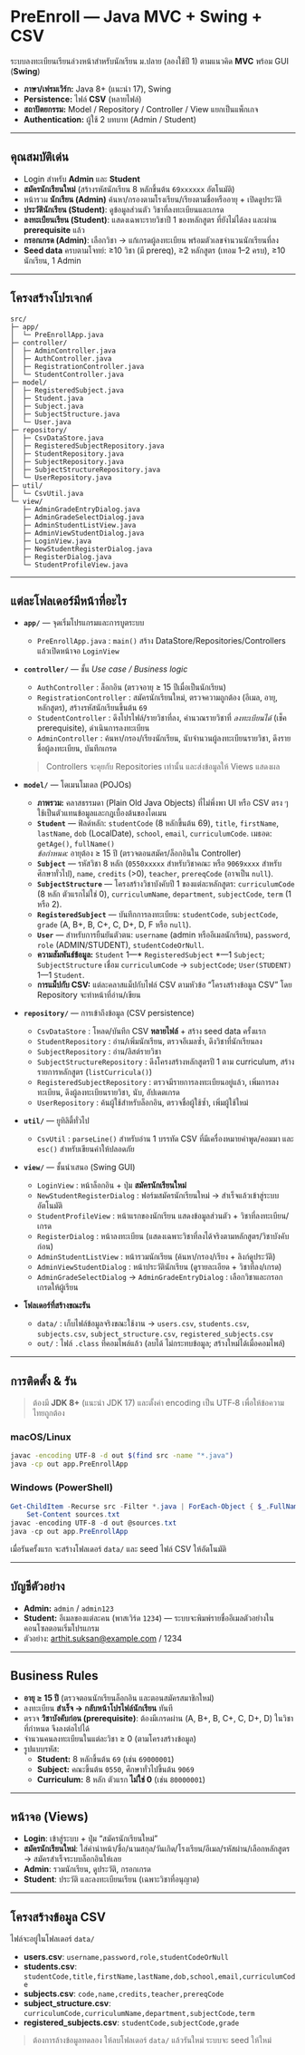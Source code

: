# PreEnroll — Java MVC + Swing + CSV

ระบบลงทะเบียนเรียนล่วงหน้าสำหรับนักเรียน ม.ปลาย (ลองใช้ปี 1) ตามแนวคิด **MVC** พร้อม GUI (**Swing**)

- **ภาษา/เฟรมเวิร์ก:** Java 8+ (แนะนำ 17), Swing
- **Persistence:** ไฟล์ **CSV** (หลายไฟล์)
- **สถาปัตยกรรม:** Model / Repository / Controller / View แยกเป็นแพ็กเกจ
- **Authentication:** ผู้ใช้ 2 บทบาท (Admin / Student)

---

## คุณสมบัติเด่น

- Login สำหรับ **Admin** และ **Student**
- **สมัครนักเรียนใหม่** (สร้างรหัสนักเรียน 8 หลักขึ้นต้น `69xxxxxx` อัตโนมัติ)
- หน้ารวม **นักเรียน (Admin)** ค้นหา/กรองตามโรงเรียน/เรียงตามชื่อหรืออายุ + เปิดดูประวัติ
- **ประวัตินักเรียน (Student)**: ดูข้อมูลส่วนตัว วิชาที่ลงทะเบียนและเกรด
- **ลงทะเบียนเรียน (Student)**: แสดงเฉพาะรายวิชาปี 1 ของหลักสูตร ที่ยังไม่ได้ลง และผ่าน **prerequisite** แล้ว
- **กรอกเกรด (Admin)**: เลือกวิชา → แก้เกรดผู้ลงทะเบียน พร้อมตัวเลขจำนวนนักเรียนที่ลง
- **Seed data** ครบตามโจทย์: ≥10 วิชา (มี prereq), ≥2 หลักสูตร (เทอม 1–2 ครบ), ≥10 นักเรียน, 1 Admin

---

## โครงสร้างโปรเจกต์

```
src/
├─ app/
│  └─ PreEnrollApp.java
├─ controller/
│  ├─ AdminController.java
│  ├─ AuthController.java
│  ├─ RegistrationController.java        
│  └─ StudentController.java
├─ model/
│  ├─ RegisteredSubject.java
│  ├─ Student.java
│  ├─ Subject.java
│  ├─ SubjectStructure.java
│  └─ User.java
├─ repository/
│  ├─ CsvDataStore.java                  
│  ├─ RegisteredSubjectRepository.java
│  ├─ StudentRepository.java
│  ├─ SubjectRepository.java
│  ├─ SubjectStructureRepository.java
│  └─ UserRepository.java
├─ util/
│  └─ CsvUtil.java                       
└─ view/
   ├─ AdminGradeEntryDialog.java
   ├─ AdminGradeSelectDialog.java
   ├─ AdminStudentListView.java
   ├─ AdminViewStudentDialog.java
   ├─ LoginView.java
   ├─ NewStudentRegisterDialog.java      
   ├─ RegisterDialog.java
   └─ StudentProfileView.java
```

---

## แต่ละโฟลเดอร์มีหน้าที่อะไร

- **`app/`** — จุดเริ่มโปรแกรมและการบูตระบบ  
  - `PreEnrollApp.java` : `main()` สร้าง DataStore/Repositories/Controllers แล้วเปิดหน้าจอ `LoginView`

- **`controller/`** — ชั้น *Use case / Business logic*  
  - `AuthController` : ล็อกอิน (ตรวจอายุ ≥ 15 ปีเมื่อเป็นนักเรียน)  
  - `RegistrationController` : สมัครนักเรียนใหม่, ตรวจความถูกต้อง (อีเมล, อายุ, หลักสูตร), สร้างรหัสนักเรียนขึ้นต้น `69`  
  - `StudentController` : ดึงโปรไฟล์/รายวิชาที่ลง, คำนวณรายวิชาที่ *ลงทะเบียนได้* (เช็ค prerequisite), ดำเนินการลงทะเบียน  
  - `AdminController` : ค้นหา/กรอง/เรียงนักเรียน, นับจำนวนผู้ลงทะเบียนรายวิชา, ดึงรายชื่อผู้ลงทะเบียน, บันทึกเกรด  
  > Controllers จะคุยกับ Repositories เท่านั้น และส่งข้อมูลให้ Views แสดงผล

- **`model/`** — โดเมนโมเดล (POJOs)  
  - **ภาพรวม:** คลาสธรรมดา (Plain Old Java Objects) ที่ไม่พึ่งพา UI หรือ CSV ตรง ๆ ใช้เป็นตัวแทนข้อมูลและกฎเบื้องต้นของโดเมน  
  - **`Student`** — ฟิลด์หลัก: `studentCode` (8 หลักขึ้นต้น 69), `title`, `firstName`, `lastName`, `dob` (LocalDate), `school`, `email`, `curriculumCode`. เมธอด: `getAge()`, `fullName()`  
    *ข้อกำหนด:* อายุต้อง ≥ 15 ปี (ตรวจตอนสมัคร/ล็อกอินใน Controller)  
  - **`Subject`** — รหัสวิชา 8 หลัก (`0550xxxxx` สำหรับวิชาคณะ หรือ `9069xxxx` สำหรับศึกษาทั่วไป), `name`, `credits` (>0), `teacher`, `prereqCode` (อาจเป็น `null`).  
  - **`SubjectStructure`** — โครงสร้างวิชาบังคับปี 1 ของแต่ละหลักสูตร: `curriculumCode` (8 หลัก ตัวแรกไม่ใช่ 0), `curriculumName`, `department`, `subjectCode`, `term` (1 หรือ 2).  
  - **`RegisteredSubject`** — บันทึกการลงทะเบียน: `studentCode`, `subjectCode`, `grade` (A, B+, B, C+, C, D+, D, F หรือ `null`).  
  - **`User`** — สำหรับการยืนยันตัวตน: `username` (admin หรืออีเมลนักเรียน), `password`, `role` (ADMIN/STUDENT), `studentCodeOrNull`.  
  - **ความสัมพันธ์ข้อมูล:** `Student` 1—* `RegisteredSubject` *—1 `Subject`; `SubjectStructure` เชื่อม `curriculumCode` → `subjectCode`; `User(STUDENT)` 1—1 `Student`.  
  - **การแม็ปกับ CSV:** แต่ละคลาสแม็ปกับไฟล์ CSV ตามหัวข้อ “โครงสร้างข้อมูล CSV” โดย Repository จะทำหน้าที่อ่าน/เขียน

- **`repository/`** — การเข้าถึงข้อมูล (CSV persistence)  
  - `CsvDataStore` : โหลด/บันทึก CSV **หลายไฟล์** + สร้าง seed data ครั้งแรก  
  - `StudentRepository` : อ่าน/เพิ่มนักเรียน, ตรวจอีเมลซ้ำ, ดึงวิชาที่นักเรียนลง  
  - `SubjectRepository` : อ่าน/ลิสต์รายวิชา  
  - `SubjectStructureRepository` : ดึงโครงสร้างหลักสูตรปี 1 ตาม curriculum, สร้างรายการหลักสูตร (`listCurricula()`)  
  - `RegisteredSubjectRepository` : ตรวจมีรายการลงทะเบียนอยู่แล้ว, เพิ่มการลงทะเบียน, ดึงผู้ลงทะเบียนรายวิชา, นับ, อัปเดตเกรด  
  - `UserRepository` : ค้นผู้ใช้สำหรับล็อกอิน, ตรวจชื่อผู้ใช้ซ้ำ, เพิ่มผู้ใช้ใหม่

- **`util/`** — ยูทิลิตี้ทั่วไป  
  - `CsvUtil` : `parseLine()` สำหรับอ่าน 1 บรรทัด CSV ที่มีเครื่องหมายคำพูด/คอมมา และ `esc()` สำหรับเขียนค่าให้ปลอดภัย

- **`view/`** — ชั้นนำเสนอ (Swing GUI)  
  - `LoginView` : หน้าล็อกอิน + ปุ่ม **สมัครนักเรียนใหม่**  
  - `NewStudentRegisterDialog` : ฟอร์มสมัครนักเรียนใหม่ → สำเร็จแล้วเข้าสู่ระบบอัตโนมัติ  
  - `StudentProfileView` : หน้าแรกของนักเรียน แสดงข้อมูลส่วนตัว + วิชาที่ลงทะเบียน/เกรด  
  - `RegisterDialog` : หน้าลงทะเบียน (แสดงเฉพาะวิชาที่ลงได้จริงตามหลักสูตร/วิชาบังคับก่อน)  
  - `AdminStudentListView` : หน้ารวมนักเรียน (ค้นหา/กรอง/เรียง + ลิงก์ดูประวัติ)  
  - `AdminViewStudentDialog` : หน้าประวัตินักเรียน (ดูรายละเอียด + วิชาที่ลง/เกรด)  
  - `AdminGradeSelectDialog` → `AdminGradeEntryDialog` : เลือกวิชาและกรอกเกรดให้ผู้เรียน

- **โฟลเดอร์ที่สร้างขณะรัน**  
  - `data/` : เก็บไฟล์ข้อมูลจริงขณะใช้งาน → `users.csv`, `students.csv`, `subjects.csv`, `subject_structure.csv`, `registered_subjects.csv`  
  - `out/` : ไฟล์ `.class` ที่คอมไพล์แล้ว (ลบได้ ไม่กระทบข้อมูล; สร้างใหม่ได้เมื่อคอมไพล์)

---

## การติดตั้ง & รัน
> ต้องมี **JDK 8+** (แนะนำ JDK 17) และตั้งค่า encoding เป็น UTF‑8 เพื่อให้ข้อความไทยถูกต้อง

### macOS/Linux
```bash
javac -encoding UTF-8 -d out $(find src -name "*.java")
java -cp out app.PreEnrollApp
```

### Windows (PowerShell)
```powershell
Get-ChildItem -Recurse src -Filter *.java | ForEach-Object { $_.FullName } | `
    Set-Content sources.txt
javac -encoding UTF-8 -d out @sources.txt
java -cp out app.PreEnrollApp
```

เมื่อรันครั้งแรก จะสร้างโฟลเดอร์ `data/` และ seed ไฟล์ CSV ให้อัตโนมัติ

---

## บัญชีตัวอย่าง
- **Admin:** `admin` / `admin123`
- **Student:** อีเมลของแต่ละคน (พาสเวิร์ด `1234`) — ระบบจะพิมพ์รายชื่ออีเมลตัวอย่างในคอนโซลตอนเริ่มโปรแกรม
- ตัวอย่าง: arthit.suksan@example.com / 1234

---

## Business Rules
- **อายุ ≥ 15 ปี** (ตรวจตอนนักเรียนล็อกอิน และตอนสมัครสมาชิกใหม่)  
- ลงทะเบียน **สำเร็จ → กลับหน้าโปรไฟล์นักเรียน** ทันที  
- ตรวจ **วิชาบังคับก่อน (prerequisite)**: ต้องมีเกรดผ่าน (A, B+, B, C+, C, D+, D) ในวิชาที่กำหนด จึงลงต่อไปได้  
- จำนวนคนลงทะเบียนในแต่ละวิชา ≥ 0 (ตามโครงสร้างข้อมูล)  
- รูปแบบรหัส:  
  - **Student:** 8 หลักขึ้นต้น `69` (เช่น `69000001`)  
  - **Subject:** คณะขึ้นต้น `0550`, ศึกษาทั่วไปขึ้นต้น `9069`  
  - **Curriculum:** 8 หลัก ตัวแรก **ไม่ใช่ 0** (เช่น `80000001`)

---

## หน้าจอ (Views)
- **Login**: เข้าสู่ระบบ + ปุ่ม “สมัครนักเรียนใหม่”  
- **สมัครนักเรียนใหม่**: ใส่คำนำหน้า/ชื่อ/นามสกุล/วันเกิด/โรงเรียน/อีเมล/รหัสผ่าน/เลือกหลักสูตร → สมัครสำเร็จระบบล็อกอินให้เลย  
- **Admin**: รวมนักเรียน, ดูประวัติ, กรอกเกรด  
- **Student**: ประวัติ และลงทะเบียนเรียน (เฉพาะวิชาที่อนุญาต)

---

## โครงสร้างข้อมูล CSV
ไฟล์จะอยู่ในโฟลเดอร์ `data/`
- **users.csv**: `username,password,role,studentCodeOrNull`
- **students.csv**: `studentCode,title,firstName,lastName,dob,school,email,curriculumCode`
- **subjects.csv**: `code,name,credits,teacher,prereqCode`
- **subject_structure.csv**: `curriculumCode,curriculumName,department,subjectCode,term`
- **registered_subjects.csv**: `studentCode,subjectCode,grade`

> ต้องการล้างข้อมูลทดลอง ให้ลบโฟลเดอร์ `data/` แล้วรันใหม่ ระบบจะ seed ให้ใหม่
